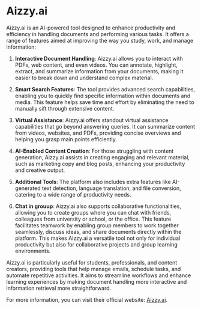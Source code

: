 # Aizzy.ai

Aizzy.ai is an AI-powered tool designed to enhance productivity and efficiency in handling documents and performing various tasks. It offers a range of features aimed at improving the way you study, work, and manage information:

1. **Interactive Document Handling**: Aizzy.ai allows you to interact with PDFs, web content, and even videos. You can annotate, highlight, extract, and summarize information from your documents, making it easier to break down and understand complex material.

2. **Smart Search Features**: The tool provides advanced search capabilities, enabling you to quickly find specific information within documents and media. This feature helps save time and effort by eliminating the need to manually sift through extensive content.

3. **Virtual Assistance**: Aizzy.ai offers standout virtual assistance capabilities that go beyond answering queries. It can summarize content from videos, websites, and PDFs, providing concise overviews and helping you grasp main points efficiently.

4. **AI-Enabled Content Creation**: For those struggling with content generation, Aizzy.ai assists in creating engaging and relevant material, such as marketing copy and blog posts, enhancing your productivity and creative output.

5. **Additional Tools**: The platform also includes extra features like AI-generated text detection, language translation, and file conversion, catering to a wide range of productivity needs.

6. **Chat in grouup**: Aizzy.ai also supports collaborative functionalities, allowing you to create groups where you can chat with friends, colleagues from university or school, or the office. This feature facilitates teamwork by enabling group members to work together seamlessly, discuss ideas, and share documents directly within the platform. This makes Aizzy.ai a versatile tool not only for individual productivity but also for collaborative projects and group learning environments.

Aizzy.ai is particularly useful for students, professionals, and content creators, providing tools that help manage emails, schedule tasks, and automate repetitive activities. It aims to streamline workflows and enhance learning experiences by making document handling more interactive and information retrieval more straightforward.

For more information, you can visit their official website: [Aizzy.ai](https://aizzy.ai).
